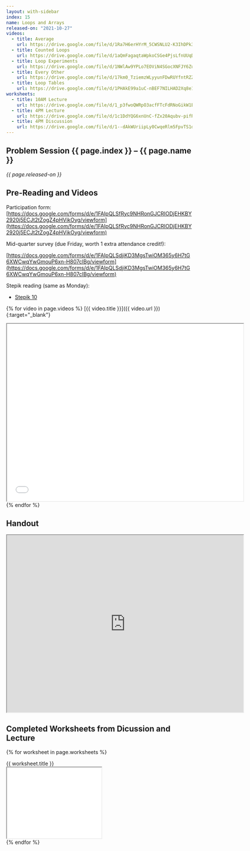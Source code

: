 ```yaml
---
layout: with-sidebar
index: 15
name: Loops and Arrays
released-on: "2021-10-27"
videos:
  - title: Average
    url: https://drive.google.com/file/d/1Ra7H6erHYrM_5CWSNLU2-K3IhDPk3_wq
  - title: Counted Loops
    url: https://drive.google.com/file/d/1aQmFagaqtaWpkoCSGe4PjsLfnUUqDKzV
  - title: Loop Experiments
    url: https://drive.google.com/file/d/1NWlAw9YPLo7EOViN4SGocXNFJY6ZuGnY
  - title: Every Other
    url: https://drive.google.com/file/d/17km0_TziemzWLyyunFDwRUYfntRZZVN6
  - title: Loop Tables
    url: https://drive.google.com/file/d/1PHAkE99a1uC-nBEF7NILHAD2Xq8e1Rvn
worksheets:
  - title: 10AM Lecture
    url: https://drive.google.com/file/d/1_p3fwoQWRpO3acfFTcFdRNoGikW1EWdP
  - title: 4PM Lecture
    url: https://drive.google.com/file/d/1c1DdYQG6xnUnC-fZx20Aqubv-pifR_V4
  - title: 4PM Discussion
    url: https://drive.google.com/file/d/1--dAkWUriipLy0CwqeRlm5FpvTS1d3KG
---
```


## Problem Session {{ page.index }} – {{ page.name }}

_{{ page.released-on }}_

## Pre-Reading and Videos

Participation form: [https://docs.google.com/forms/d/e/1FAIpQLSfRyc9NHRonGJCRIODjEHKBY2920j5ECJt2tZogZ4pHVikOyg/viewform](https://docs.google.com/forms/d/e/1FAIpQLSfRyc9NHRonGJCRIODjEHKBY2920j5ECJt2tZogZ4pHVikOyg/viewform)

Mid-quarter survey (due Friday, worth 1 extra attendance credit!):

[https://docs.google.com/forms/d/e/1FAIpQLSdjiKD3MgsTwiOM365y6H7tG6XWCwqYwGmouP6xn-H807cIBg/viewform](https://docs.google.com/forms/d/e/1FAIpQLSdjiKD3MgsTwiOM365y6H7tG6XWCwqYwGmouP6xn-H807cIBg/viewform)

Stepik reading (same as Monday):
- [Stepik 10](https://stepik.org/lesson/579629/step/1?unit=574279)

{% for video in page.videos %}
[{{ video.title }}]({{ video.url }}){:target="_blank"}

<iframe src="{{ video.url }}/preview" width="640" height="480" allow="autoplay"></iframe>
{% endfor %}

## Handout

<iframe src="https://drive.google.com/file/d/1zG19vwtCVmdTLJNzRc3YzwFh6-LPfPgg/preview" width="640" height="480" allow="autoplay"></iframe>

## Completed Worksheets from Dicussion and Lecture

{% for worksheet in page.worksheets %}
<div class="worksheetBox">
{{ worksheet.title }}
<br>
<iframe src="{{ worksheet.url }}/preview" width="256" height="192" allow="autoplay"></iframe>
</div>
{% endfor %}
